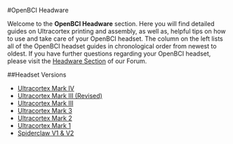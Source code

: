 #OpenBCI Headware


Welcome to the **OpenBCI Headware** section. Here you will find detailed guides on Ultracortex printing and assembly, as well as, helpful tips on how to use and take care of your OpenBCI headset. The column on the left lists all of the OpenBCI headset guides in chronological order from newest to oldest. If you have further questions regarding your OpenBCI headset, please visit the [Headware Section](http://openbci.com/index.php/forum/#/categories/headware) of our Forum.

##Headset Versions
* [Ultracortex Mark IV](http://docs.openbci.com/Headware/01-Ultracortex-Mark-IV)
* [Ultracortex Mark III (Revised)](http://docs.openbci.com/Headware/01-Ultracortex-Mark-III-Nova-Revised)
* [Ultracortex Mark III](http://docs.openbci.com/Headware/02-Ultracortex-Mark-III-Nova)
* [Ultracortex Mark 3](http://docs.openbci.com/Headware/03-Ultracortex-Mark-III)
* [Ultracortex Mark 2](http://docs.openbci.com/Headware/04-Ultracortex-Mark-II)
* [Ultracortex Mark 1](http://docs.openbci.com/Headware/05-Ultracortex-Mark-I)
* [Spiderclaw V1 & V2](http://docs.openbci.com/Headware/06-Spiderclaw-V1-V2)